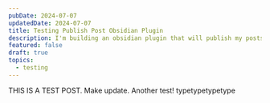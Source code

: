 ```yaml
---
pubDate: 2024-07-07
updatedDate: 2024-07-07
title: Testing Publish Post Obsidian Plugin
description: I'm building an obsidian plugin that will publish my posts from obsidian. This is a test post.
featured: false
draft: true
topics:
  - testing
---
```

THIS IS A TEST POST. Make update. Another test! typetypetypetype